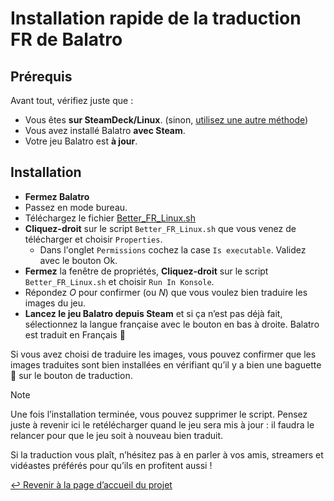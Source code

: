 # Installation rapide de la traduction FR de Balatro

## Prérequis

Avant tout, vérifiez juste que :

- Vous êtes **sur SteamDeck/Linux**. (sinon, [utilisez une autre méthode](INSTALL.md))
- Vous avez installé Balatro **avec Steam**.
- Votre jeu Balatro est **à jour**.

## Installation

- **Fermez Balatro**
- Passez en mode bureau.
- Téléchargez le fichier [Better_FR_Linux.sh](https://github.com/FrBmt-BIGetNouf/balatro-french-translations/releases/latest/download/Better_FR_Linux.sh)
- **Cliquez-droit** sur le script `Better_FR_Linux.sh` que vous venez de télécharger et choisir `Properties`.
  - Dans l'onglet `Permissions` cochez la case `Is executable`. Validez avec le bouton Ok.
- **Fermez** la fenêtre de propriétés, **Cliquez-droit** sur le script `Better_FR_Linux.sh` et choisir `Run In Konsole`.
- Répondez *O* pour confirmer (ou *N*) que vous voulez bien traduire les images du jeu.
- **Lancez le jeu Balatro depuis Steam** et si ça n’est pas déjà fait, sélectionnez la langue française avec le bouton en bas à droite. Balatro est traduit en Français 🥳

Si vous avez choisi de traduire les images, vous pouvez confirmer que les images traduites sont bien installées en vérifiant qu’il y a bien une baguette 🥖 sur le bouton de traduction.

> [!NOTE]
> Une fois l’installation terminée, vous pouvez supprimer le script. Pensez juste à revenir ici le retélécharger quand le jeu sera mis à jour : il faudra le relancer pour que le jeu soit à nouveau bien traduit.

Si la traduction vous plaît, n’hésitez pas à en parler à vos amis, streamers et vidéastes préférés pour qu’ils en profitent aussi !

[↩ Revenir à la page d’accueil du projet](https://github.com/FrBmt-BIGetNouf/balatro-french-translations)
